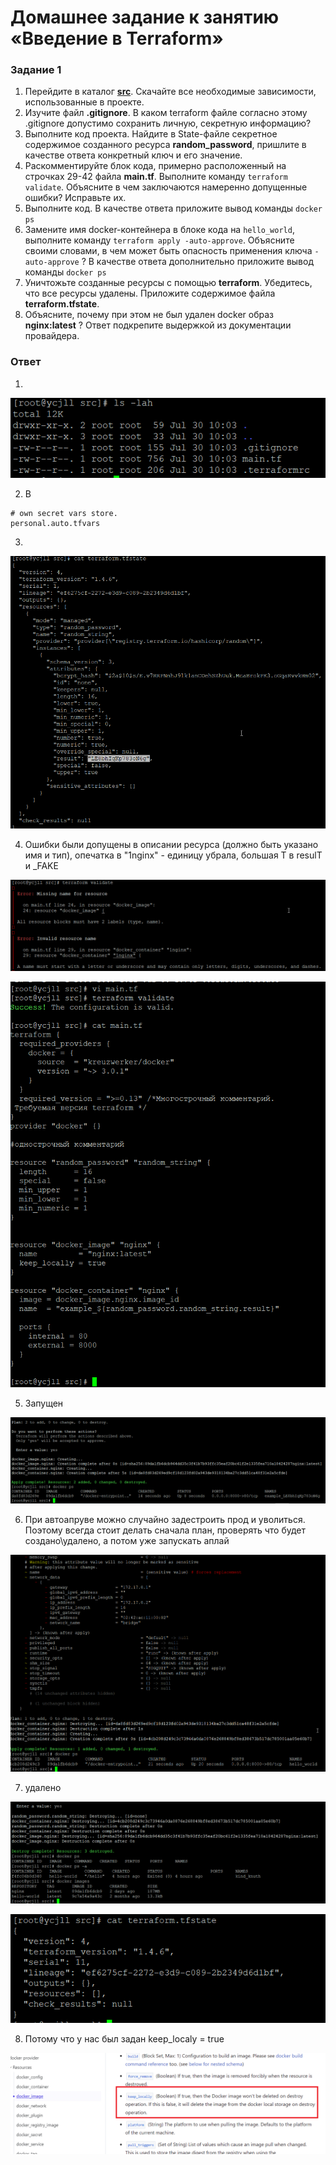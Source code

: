 # Домашнее задание к занятию «Введение в Terraform»


### Задание 1

1. Перейдите в каталог [**src**](https://github.com/netology-code/ter-homeworks/tree/main/01/src). Скачайте все необходимые зависимости, использованные в проекте. 
2. Изучите файл **.gitignore**. В каком terraform файле согласно этому .gitignore допустимо сохранить личную, секретную информацию?
3. Выполните код проекта. Найдите  в State-файле секретное содержимое созданного ресурса **random_password**, пришлите в качестве ответа конкретный ключ и его значение.
4. Раскомментируйте блок кода, примерно расположенный на строчках 29-42 файла **main.tf**.
Выполните команду ```terraform validate```. Объясните в чем заключаются намеренно допущенные ошибки? Исправьте их.
5. Выполните код. В качестве ответа приложите вывод команды ```docker ps```
6. Замените имя docker-контейнера в блоке кода на ```hello_world```, выполните команду ```terraform apply -auto-approve```.
Объясните своими словами, в чем может быть опасность применения ключа  ```-auto-approve``` ? В качестве ответа дополнительно приложите вывод команды ```docker ps```
7. Уничтожьте созданные ресурсы с помощью **terraform**. Убедитесь, что все ресурсы удалены. Приложите содержимое файла **terraform.tfstate**. 
8. Объясните, почему при этом не был удален docker образ **nginx:latest** ? Ответ подкрепите выдержкой из документации провайдера.


### Ответ
1. 
![Скрин](https://github.com/Jlljully/terraform/blob/main/files/lesson_1/Untitled.png "клоне")


2. В
```
# own secret vars store.
personal.auto.tfvars
```
3.
![Скрин](https://github.com/Jlljully/terraform/blob/main/files/lesson_1/Untitled1.png "пасс")

4. Ошибки были допущены в описании ресурса (должно быть указано имя и тип), опечатка в "1nginx" - единицу убрала, большая Т в resulT и _FAKE
   
![Скрин](https://github.com/Jlljully/terraform/blob/main/files/lesson_1/Untitled2.png "ошибки")

![Скрин](https://github.com/Jlljully/terraform/blob/main/files/lesson_1/Untitled3.png "ошибки")  

5. Запущен
   
![Скрин](https://github.com/Jlljully/terraform/blob/main/files/lesson_1/Untitled4.png "контейнер")

6. При автоапруве можно случайно задестроить прод и уволиться. Поэтому всегда стоит делать сначала план, проверять что будет создано\удалено, а потом уже запускать аплай
   
![Скрин](https://github.com/Jlljully/terraform/blob/main/files/lesson_1/Untitled5.png "контейнер2")

7. удалено
   
![Скрин](https://github.com/Jlljully/terraform/blob/main/files/lesson_1/Untitled6.png "дестрой")

![Скрин](https://github.com/Jlljully/terraform/blob/main/files/lesson_1/Untitled7.png "дестрой")
   
8. Потому что у нас был задан keep_localy = true

![Скрин](https://github.com/Jlljully/terraform/blob/main/files/lesson_1/Untitled8.png "локал")
   
    
